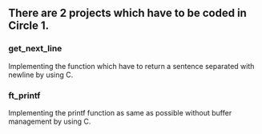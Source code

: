 ## There are 2 projects which have to be coded in Circle 1.
### get_next_line
Implementing the function which have to return a sentence separated with newline by using C.
### ft_printf
Implementing the printf function as same as possible without buffer management by using C.
